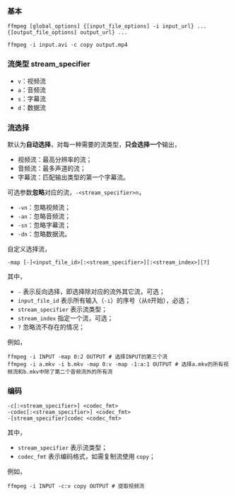 ### 基本

```shell
ffmpeg [global_options] {[input_file_options] -i input_url} ... {[output_file_options] output_url} ...

ffmpeg -i input.avi -c copy output.mp4
```

### 流类型 stream_specifier

- `v`：视频流
- `a`：音频流
- `s`：字幕流
- `d`：数据流

### 流选择

默认为**自动选择**，对每一种需要的流类型，**只会选择一个**输出，

- 视频流：最高分辨率的流；
- 音频流：最多声道的流；
- 字幕流：匹配输出类型的第一个字幕流。

可选参数**忽略**对应的流，`-<stream_specifier>n`，

- `-vn`：忽略视频流；
- `-an`：忽略音频流；
- `-sn`：忽略字幕流；
- `-dn`：忽略数据流。

自定义选择流，

```shell
-map [-]<input_file_id>[:<stream_specifier>][:<stream_index>][?]
```

其中，

- `-` 表示反向选择，即选择除对应的流外其它流，可选；
- `input_file_id` 表示所有输入（`-i`）的序号（从`0`开始），必选；
- `stream_specifier` 表示流类型；
- `stream_index` 指定一个流，可选；
- `?` 忽略流不存在的情况；

例如，

```shell
ffmpeg -i INPUT -map 0:2 OUTPUT # 选择INPUT的第三个流
ffmpeg -i a.mkv -i b.mkv -map 0:v -map -1:a:1 OUTPUT # 选择a.mkv的所有视频流和b.mkv中除了第二个音频流外的所有流
```

### 编码

```
-c[:<stream_specifier>] <codec_fmt>
-codec[:<stream_specifier>] <codec_fmt>
-[stream_specifier]codec <codec_fmt>
```

其中，

- `stream_specifier` 表示流类型；
- `codec_fmt` 表示编码格式，如需复制流使用 `copy`；

例如，

```shell
ffmpeg -i INPUT -c:v copy OUTPUT # 提取视频流
```